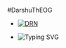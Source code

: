 #DarshuThEOG

* [![DRN](https://img.shields.io/static/v1?label=𝖵𝖤𝖭𝖮𝖬&message=𝖣𝖠𝖱𝖲𝖧𝖴&color=purple)](https://telegram.me/vdmoviez)

* ![Typing SVG](https://readme-typing-svg.herokuapp.com/?lines=𝖧𝗂👋🏻+𝖨'𝗆+𝖵𝖾𝗇𝗈𝗆+𝖣𝖺𝗋𝗌𝗁𝗎!)
</p>
